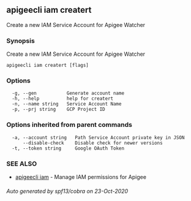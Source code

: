 ## apigeecli iam creatert

Create a new IAM Service Account for Apigee Watcher

### Synopsis

Create a new IAM Service Account for Apigee Watcher

```
apigeecli iam creatert [flags]
```

### Options

```
  -g, --gen           Generate account name
  -h, --help          help for creatert
  -n, --name string   Service Account Name
  -p, --prj string    GCP Project ID
```

### Options inherited from parent commands

```
  -a, --account string   Path Service Account private key in JSON
      --disable-check    Disable check for newer versions
  -t, --token string     Google OAuth Token
```

### SEE ALSO

* [apigeecli iam](apigeecli_iam.md)	 - Manage IAM permissions for Apigee

###### Auto generated by spf13/cobra on 23-Oct-2020
